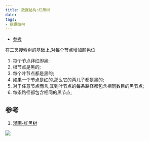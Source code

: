 ```yaml
---
title: 数据结构:红黑树
date:
tags:
- 数据结构
---
```

<!-- TOC -->

- [参考](#参考)

<!-- /TOC -->

在二叉搜索树的基础上,对每个节点增加颜色位


1. 每个节点非红即黑;
2. 根节点是黑的;
3. 每个叶节点都是黑的;
4. 如果一个节点是红的,那么它的两儿子都是黑的;
5. 对于任意节点而言,其到叶节点的每条路径都包含相同数目的黑节点;
6. 每条路径都包含相同的黑节点;

## 参考

1. [漫画-红黑树](https://zhuanlan.zhihu.com/p/78249704?app=zhihulite&utm_campaign=lite_share&invite_code=4FXUQK&sign=MTU2Nzc4MDIzOTg5OA%3D%3D)

[![](https://static.segmentfault.com/v-5b1df2a7/global/img/creativecommons-cc.svg)](https://creativecommons.org/licenses/by-nc-nd/4.0/)